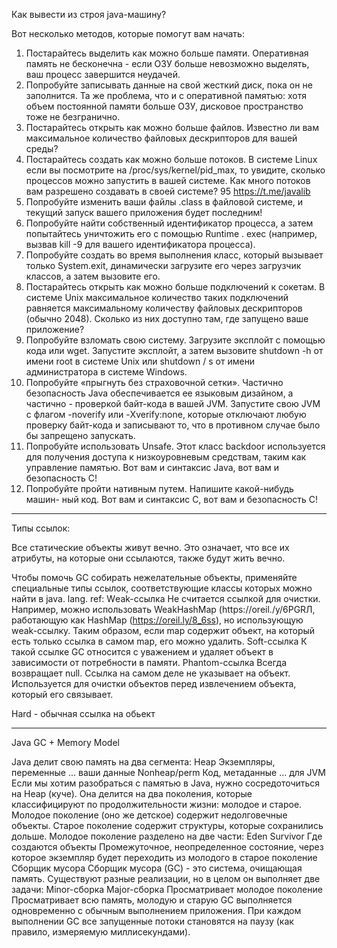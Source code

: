 Как вывести из строя java-машину?

Вот несколько методов, которые помогут вам начать:
1. Постарайтесь выделить как можно больше памяти. Оперативная память
не бесконечна - если ОЗУ больше невозможно выделять, ваш процесс
завершится неудачей.
2. Попробуйте записывать данные на свой жесткий диск, пока он не заполнится.
Та же проблема, что и с оперативной памятью: хотя объем постоянной
памяти больше ОЗУ, дисковое пространство тоже не безгранично.
3. Постарайтесь открыть как можно больше файлов. Известно ли вам максимальное
количество файловых дескрипторов для вашей среды?
4. Постарайтесь создать как можно больше потоков. В системе Linux если вы
посмотрите на /proc/sys/kernel/pid_max, то увидите, сколько процессов
можно запустить в вашей системе. Как много потоков вам разрешено создавать
в своей системе?
95 https://t.me/javalib
5. Попробуйте изменить ваши файлы .class в файловой системе, и текущий
запуск вашего приложения будет последним!
6. Попробуйте найти собственный идентификатор процесса, а затем попытайтесь
уничтожить его с помощью Runtime . ехес (например, вызвав kill
-9 для вашего идентификатора процесса).
7. Попробуйте создать во время выполнения класс, который вызывает только
System.exit, динамически загрузите его через загрузчик классов, а затем
вызовите его.
8. Постарайтесь открыть как можно больше подключений к сокетам. В системе
Unix максимальное количество таких подключений равняется максимальному
количеству файловых дескрипторов (обычно 2048). Сколько из
них доступно там, где запущено ваше приложение?
9. Попробуйте взломать свою систему. Загрузите эксплойт с помощью кода
или wget. Запустите эксплойт, а затем вызовите shutdown -h от имени
root в системе Unix или shutdown / s от имени администратора в системе
Windows.
10. Попробуйте «прыгнуть без страховочной сетки». Частично безопасность
Java обеспечивается ее языковым дизайном, а частично - проверкой
байт-кода в вашей JVM. Запустите свою JVM с флагом -noverify или
-Xverify:none, которые отключают любую проверку байт-кода и записывают
то, что в противном случае было бы запрещено запускать.
11. Попробуйте использовать Unsafe. Этот класс backdoor используется для
получения доступа к низкоуровневым средствам, таким как управление
памятью. Вот вам и синтаксис Java, вот вам и безопасность С!
12. Попробуйте пройти нативным путем. Напишите какой-нибудь машин-
ный код. Вот вам и синтаксис С, вот вам и безопасность С!

----------------------------------------------------------------------------------------------------------

Типы ссылок:

Все статические объекты живут вечно. Это означает, что все их атрибуты,
на которые они ссылаются, также будут жить вечно.

Чтобы помочь GC собирать нежелательные объекты, применяйте специальные
типы ссылок, соответствующие классы которых можно найти в java. lang. ref:
Wеаk-ссылка Не считается ссылкой для очистки. Например, можно
использовать WeakHashMap (https://oreil./y/6PGRЛ, работающую
как HashMap (https://oreil.ly/8_6ss), но использующую wеаk-ссылку.
Таким образом, если map содержит объект, на который есть
только ссылка в самом map, его можно удалить.
Sоft-ссылка К такой ссылке GC относится с уважением и удаляет объект
в зависимости от потребности в памяти.
Phantom-ccылкa Всегда возвращает null. Ссылка на самом деле не указывает
на объект. Используется для очистки объектов перед
извлечением объекта, который его связывает.

Hard - обычная ссылка на обьект

----------------------------------------------------------------------------------------------------------

Java GC + Memory Model

Java делит свою память на два сегмента:
Неар Экземпляры, переменные ... ваши данные
Nonheap/perm Код, метаданные ... для JVM
Если мы хотим разобраться с памятью в Java, нужно сосредоточиться на Неар
(куче). Она делится на два поколения, которые классифицируют по продолжительности
жизни: молодое и старое. Молодое поколение (оно же детское)
содержит недолговечные объекты. Старое поколение содержит структуры,
которые сохранились дольше.
Молодое поколение разделено на две части:
Eden
Survivor
Где создаются объекты
Промежуточное, неопределенное состояние, через которое
экземпляр будет переходить из молодого в старое поколение
Сборщик мусора
Сборщик мусора (GC) - это система, очищающая память. Существуют разные
реализации, но в целом он выполняет две задачи:
Minor-cбopкa
Маjоr-сборка
Просматривает молодое поколение
Просматривает всю память, молодую и старую
GC выполняется одновременно с обычным выполнением приложения.
При каждом выполнении GC все запущенные потоки становятся на паузу
(как правило, измеряемую миллисекундами).

